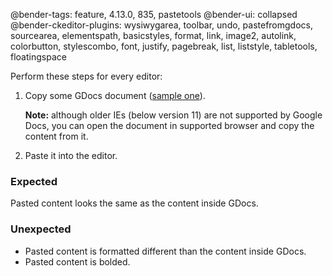 @bender-tags: feature, 4.13.0, 835, pastetools
@bender-ui: collapsed
@bender-ckeditor-plugins: wysiwygarea, toolbar, undo, pastefromgdocs, sourcearea, elementspath, basicstyles, format, link, image2, autolink, colorbutton, stylescombo, font, justify, pagebreak, list, liststyle, tabletools, floatingspace

Perform these steps for every editor:

1. Copy some GDocs document ([sample one](https://docs.google.com/document/d/14AzrpfBqjAVDCpVAGdOusz2QE8rFR48-dgLMryFm024/edit?usp=sharing)).

	**Note:** although older IEs (below version 11) are not supported by Google Docs, you can open the document in supported browser and copy the content from it.
2. Paste it into the editor.

### Expected

Pasted content looks the same as the content inside GDocs.

### Unexpected

* Pasted content is formatted different than the content inside GDocs.
* Pasted content is bolded.
